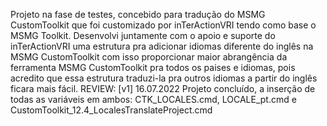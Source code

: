 Projeto na fase de testes, concebido para tradução do MSMG CustomToolkit que foi customizado por inTerActionVRI tendo como base o MSMG Toolkit. Desenvolvi juntamente com o apoio e suporte do inTerActionVRI uma estrutura pra adicionar idiomas diferente do inglês na MSMG CustomToolkit com isso proporcionar maior abrangência da ferramenta MSMG CustomToolkit pra todos os paises e idiomas, pois acredito que essa estrutura traduzi-la pra outros idiomas a partir do inglês ficara mais fácil. REVIEW: [v1] 16.07.2022 Projeto concluído, a inserção de todas as variáveis em ambos: CTK_LOCALES.cmd, LOCALE_pt.cmd e CustomToolkit_12.4_LocalesTranslateProject.cmd
